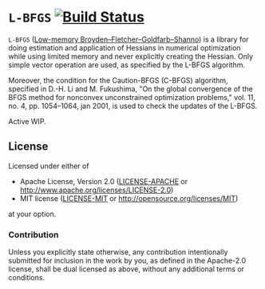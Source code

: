 # `L-BFGS` [![Build Status](https://travis-ci.org/korken89/lbfgs-rs.svg?branch=master)](https://travis-ci.org/korken89/lbfgs-rs)

`L-BFGS` ([Low-memory Broyden–Fletcher–Goldfarb–Shanno](https://en.wikipedia.org/wiki/Limited-memory_BFGS)) is a library for doing
estimation and application of Hessians in numerical optimization while using
limited memory and never explicitly creating the Hessian. Only simple vector
operation are used, as specified by the L-BFGS algorithm.

Moreover, the condition for the Caution-BFGS (C-BFGS) algorithm, specified in
D.-H. Li and M. Fukushima, "On the global convergence of the BFGS method for
nonconvex unconstrained optimization problems," vol. 11, no. 4, pp. 1054–1064, jan 2001,
is used to check the updates of the L-BFGS.

Active WIP.

## License

Licensed under either of

- Apache License, Version 2.0 ([LICENSE-APACHE](LICENSE-APACHE) or
  http://www.apache.org/licenses/LICENSE-2.0)
- MIT license ([LICENSE-MIT](LICENSE-MIT) or http://opensource.org/licenses/MIT)

at your option.

### Contribution

Unless you explicitly state otherwise, any contribution intentionally submitted for inclusion in the
work by you, as defined in the Apache-2.0 license, shall be dual licensed as above, without any
additional terms or conditions.

